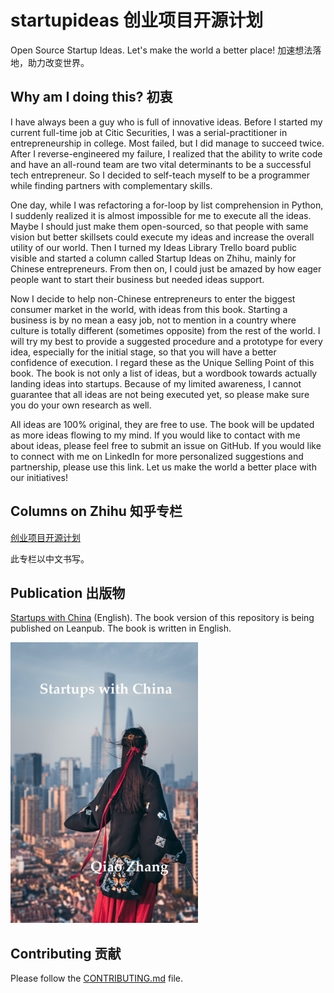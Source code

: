 # startupideas 创业项目开源计划
Open Source Startup Ideas. Let's make the world a better place!
加速想法落地，助力改变世界。

## Why am I doing this? 初衷
I have always been a guy who is full of innovative ideas. Before I started my current full-time job at Citic Securities, I was a serial-practitioner in entrepreneurship in college. Most failed, but I did manage to succeed twice. After I reverse-engineered my failure, I realized that the ability to write code and have an all-round team are two vital determinants to be a successful tech entrepreneur. So I decided to self-teach myself to be a programmer while finding partners with complementary skills.

One day, while I was refactoring a for-loop by list comprehension in Python, I suddenly realized it is almost impossible for me to execute all the ideas. Maybe I should just make them open-sourced, so that people with same vision but better skillsets could execute my ideas and increase the overall utility of our world. Then I turned my Ideas Library Trello board public visible and started a column called Startup Ideas on Zhihu, mainly for Chinese entrepreneurs. From then on, I could just be amazed by how eager people want to start their business but needed ideas support.

Now I decide to help non-Chinese entrepreneurs to enter the biggest consumer market in the world, with ideas from this book. Starting a business is by no mean a easy job, not to mention in a country where culture is totally different (sometimes opposite) from the rest of the world. I will try my best to provide a suggested procedure and a prototype for every idea, especially for the initial stage, so that you will have a better confidence of execution. I regard these as the Unique Selling Point of this book. The book is not only a list of ideas, but a wordbook towards actually landing ideas into startups. Because of my limited awareness, I cannot guarantee that all ideas are not being executed yet, so please make sure you do your own research as well.

All ideas are 100% original, they are free to use. The book will be updated as more ideas flowing to my mind. If you would like to contact with me about ideas, please feel free to submit an issue on GitHub. If you would like to connect with me on LinkedIn for more personalized suggestions and partnership, please use this link. Let us make the world a better place with our initiatives!

## Columns on Zhihu 知乎专栏
[创业项目开源计划](https://zhuanlan.zhihu.com/startupideas)

此专栏以中文书写。

## Publication 出版物
[Startups with China](https://leanpub.com/startupswithchina) (English). The book version of this repository is being published on Leanpub. The book is written in English.

<img src="manuscript/images/cover.jpg" width="300">

## Contributing 贡献
Please follow the [CONTRIBUTING.md](/CONTRIBUTING.md) file.
